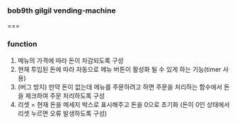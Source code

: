 ### bob9th gilgil vending-machine
===

### function

1. 메뉴의 가격에 따라 돈이 차감되도록 구성
2. 현재 투입된 돈에 따라 자동으로 메뉴 버튼이 활성화 될 수 있게 하는 기능(timer 사용)
3. (버그 방지) 만약 돈이 없는데 메뉴를 주문하려고 하면 주문을 처리하는 함수에서 돈을 체크하여 주문 처리하도록 구성
4. 리셋 = 현재 돈을 메세지 박스로 표시해주고 돈을 0으로 초기화 (돈이 0인 상태에서 리셋 누르면 오류 발생하도록 구성)
